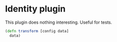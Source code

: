 # Identity plugin

This plugin does nothing interesting. Useful for tests.

```clj
(defn transform [config data]
  data)

```
